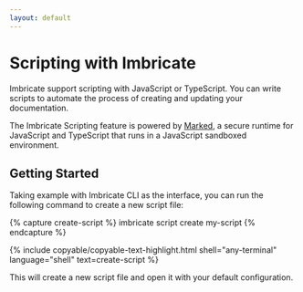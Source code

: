 ```yaml
---
layout: default
---
```


# Scripting with Imbricate

Imbricate support scripting with JavaScript or TypeScript. You can write scripts to automate the process of creating and updating your documentation.

The Imbricate Scripting feature is powered by [Marked](https://marked.sudo.dog/), a secure runtime for JavaScript and TypeScript that runs in a JavaScript sandboxed environment.

## Getting Started

Taking example with Imbricate CLI as the interface, you can run the following command to create a new script file:

{% capture create-script %}
imbricate script create my-script
{% endcapture %}

{% include copyable/copyable-text-highlight.html
    shell="any-terminal"
    language="shell"
    text=create-script
%}

This will create a new script file and open it with your default configuration.
